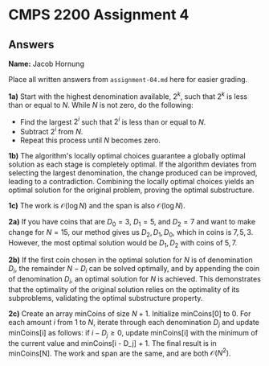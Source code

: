 # CMPS 2200 Assignment 4
## Answers

**Name:** Jacob Hornung


Place all written answers from `assignment-04.md` here for easier grading.

**1a)** Start with the highest denomination available, $2^k$, such that $2^k$ is less than or equal to $N$. While $N$ is not zero, do the following:
  * Find the largest $2^i$ such that $2^i$ is less than or equal to $N$.
  * Subtract $2^i$ from $N$.
  * Repeat this process until $N$ becomes zero.

**1b)** The algorithm's locally optimal choices guarantee a globally optimal solution as each stage is completely optimal. If the algorithm deviates from selecting the largest denomination, the change produced can be improved, leading to a contradiction. Combining the locally optimal choices yields an optimal solution for the original problem, proving the optimal substructure.

**1c)** The work is $\mathcal{O}(\log N)$ and the span is also $\mathcal{O}(\log N)$.

**2a)** If you have coins that are $D_0 = 3$, $D_1 = 5$, and $D_2 = 7$ and want to make change for $N = 15$, our method gives us $D_2, D_1, D_0$, which in coins is $7, 5, 3$. However, the most optimal solution would be $D_1, D_2$ with coins of $5, 7$.

**2b)** If the first coin chosen in the optimal solution for $N$ is of denomination $D_i$, the remainder $N - D_i$ can be solved optimally, and by appending the coin of denomination $D_i$, an optimal solution for $N$ is achieved. This demonstrates that the optimality of the original solution relies on the optimality of its subproblems, validating the optimal substructure property.

**2c)** Create an array minCoins of size $N + 1$. Initialize minCoins[0] to $0$. For each amount $i$ from $1$ to $N$, iterate through each denomination $D_j$ and update minCoins[i] as follows: if $i - D_j \geq 0$, update minCoins[i] with the minimum of the current value and minCoins[i - D_j] + 1. The final result is in minCoins[N]. The work and span are the same, and are both $\mathcal{O}(N^2)$.

